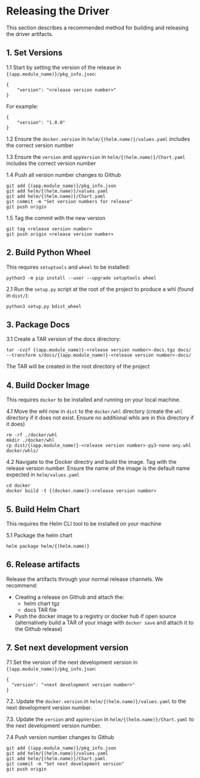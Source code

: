 # Releasing the Driver

This section describes a recommended method for building and releasing the driver artifacts. 

## 1. Set Versions

1.1 Start by setting the version of the release in `{(app.module_name)}/pkg_info.json`:

```
{
    "version": "<release version number>"
}
```

For example:

```
{
    "version": "1.0.0"
}
```

1.2 Ensure the `docker.version` in `helm/{(helm.name)}/values.yaml` includes the correct version number

1.3 Ensure the `version` and `appVersion` in `helm/{(helm.name)}/Chart.yaml` includes the correct version number

1.4 Push all version number changes to Github

```
git add {(app.module_name)}/pkg_info.json
git add helm/{(helm.name)}/values.yaml
git add helm/{(helm.name)}/Chart.yaml
git commit -m "Set version numbers for release"
git push origin
```

1.5 Tag the commit with the new version 

```
git tag <release version number>
git push origin <release version number>
```

## 2. Build Python Wheel

This requires `setuptools` and `wheel` to be installed:

```
python3 -m pip install --user --upgrade setuptools wheel
```

2.1 Run the `setup.py` script at the root of the project to produce a whl (found in `dist/`):

```
python3 setup.py bdist_wheel
```

## 3. Package Docs

3.1 Create a TAR version of the docs directory:

```
tar -cvzf {(app.module_name)}-<release version number>-docs.tgz docs/ --transform s/docs/{(app.module_name)}-<release version number>-docs/
```

The TAR will be created in the root directory of the project

## 4. Build Docker Image

This requires `docker` to be installed and running on your local machine.

4.1 Move the whl now in `dist` to the `docker/whl` directory (create the `whl` directory if it does not exist. Ensure no additional whls are in this directory if it does)

```
rm -rf ./docker/whl
mkdir ./docker/whl
cp dist/{(app.module_name)}-<release version number>-py3-none-any.whl docker/whls/
```

4.2 Navigate to the Docker directry and build the image. Tag with the release version number. Ensure the name of the image is the default name expected in `helm/values.yaml`

```
cd docker
docker build -t {(docker.name)}:<release version number>
```

## 5. Build Helm Chart

This requires the Helm CLI tool to be installed on your machine

5.1 Package the helm chart

```
helm package helm/{(helm.name)}
```

## 6. Release artifacts

Release the artifacts through your normal release channels. We recommend:

- Creating a release on Github and attach the:
    - helm chart tgz
    - docs TAR file
- Push the docker image to a registry or docker hub if open source (alternatively build a TAR of your image with `docker save` and attach it to the Github release)

## 7. Set next development version

7.1 Set the version of the next development version in `{(app.module_name)}/pkg_info.json`:

```
{
  "version": "<next development version number>"
}
```

7.2. Update the `docker.version` in `helm/{(helm.name)}/values.yaml` to the next development version number.

7.3. Update the `version` and `appVersion` in `helm/{(helm.name)}/Chart.yaml` to the next development version number.

7.4 Push version number changes to Github

```
git add {(app.module_name)}/pkg_info.json
git add helm/{(helm.name)}/values.yaml
git add helm/{(helm.name)}/Chart.yaml
git commit -m "Set next development version"
git push origin
```